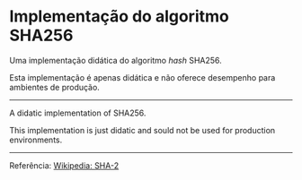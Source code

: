 # Implementação do algoritmo SHA256

Uma implementação didática do algoritmo *hash* SHA256.

Esta implementação é apenas didática e não oferece desempenho para ambientes de produção.

---

A didatic implementation of SHA256.

This implementation is just didatic and sould not be used for production environments.

---
Referência: [Wikipedia: SHA-2][1]


[1]:https://en.wikipedia.org/wiki/SHA-2